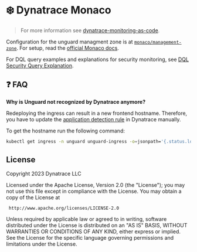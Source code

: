 # ❄️ Dynatrace Monaco

> For more information see [dynatrace-monitoring-as-code](https://github.com/dynatrace-oss/dynatrace-monitoring-as-code).

Configuration for the unguard managment zone is at [`monaco/management-zone`](../monaco/management-zone/management-zone.yaml).
For setup, read the [official Monaco docs](https://dynatrace-oss.github.io/dynatrace-monitoring-as-code/).

For DQL query examples and explanations for security monitoring, see [DQL Security Query Explanation](DQL-SECURITY-QUERY-EXPLANATION.md).

## ❓ FAQ

**Why is Unguard not recognized by Dynatrace anymore?**

Redeploying the ingress can result in a new frontend hostname. Therefore, you have to update the [application detection rule](https://www.dynatrace.com/support/help/shortlink/application-detection-rules) in Dynatrace manually.

To get the hostname run the following command:

```sh
kubectl get ingress -n unguard unguard-ingress -o=jsonpath='{.status.loadBalancer.ingress[0].hostname}'
```

## License

Copyright 2023 Dynatrace LLC

Licensed under the Apache License, Version 2.0 (the "License");
you may not use this file except in compliance with the License.
You may obtain a copy of the License at

     http://www.apache.org/licenses/LICENSE-2.0

Unless required by applicable law or agreed to in writing, software
distributed under the License is distributed on an "AS IS" BASIS,
WITHOUT WARRANTIES OR CONDITIONS OF ANY KIND, either express or implied.
See the License for the specific language governing permissions and
limitations under the License.
